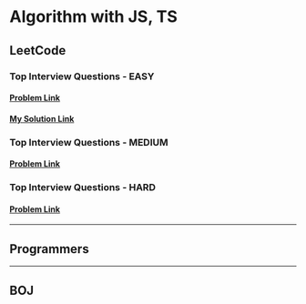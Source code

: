 # Algorithm with JS, TS

## LeetCode
### Top Interview Questions - EASY
#### [Problem Link](https://leetcode.com/explore/interview/card/top-interview-questions-easy/)
#### [My Solution Link](https://github.com/YUJO42/Algorithm_with_JS/tree/master/LeetCode/Top_Interview_Questions_EASY)

### Top Interview Questions - MEDIUM
#### [Problem Link](https://leetcode.com/explore/interview/card/top-interview-questions-medium/)

### Top Interview Questions - HARD
#### [Problem Link](https://leetcode.com/explore/interview/card/top-interview-questions-hard/)
___
## Programmers

___
## BOJ
